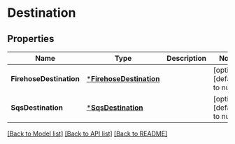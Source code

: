 # Destination

## Properties
Name | Type | Description | Notes
------------ | ------------- | ------------- | -------------
**FirehoseDestination** | [***FirehoseDestination**](FirehoseDestination.md) |  | [optional] [default to null]
**SqsDestination** | [***SqsDestination**](SqsDestination.md) |  | [optional] [default to null]

[[Back to Model list]](../README.md#documentation-for-models) [[Back to API list]](../README.md#documentation-for-api-endpoints) [[Back to README]](../README.md)

